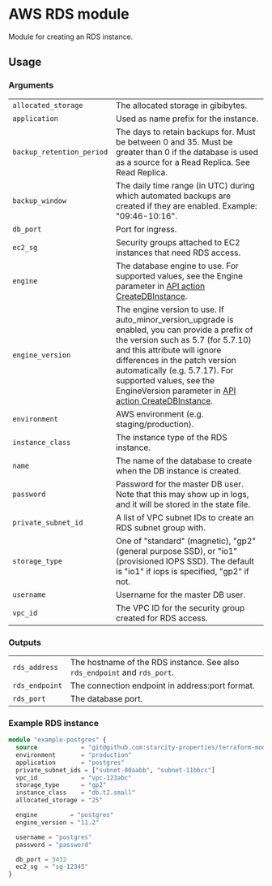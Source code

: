 # AWS RDS module
Module for creating an RDS instance.

## Usage

### Arguments 

| | |
| ----------- | ----------- |
| `allocated_storage` | The allocated storage in gibibytes. |
| `application` | Used as name prefix for the instance. |
| `backup_retention_period` | The days to retain backups for. Must be between 0 and 35. Must be greater than 0 if the database is used as a source for a Read Replica. See Read Replica. |
| `backup_window` | The daily time range (in UTC) during which automated backups are created if they are enabled. Example: "09:46-10:16". |
| `db_port` |  Port for ingress. |
| `ec2_sg` | Security groups attached to EC2 instances that need RDS access. |
| `engine` | The database engine to use. For supported values, see the Engine parameter in [API action CreateDBInstance](https://docs.aws.amazon.com/AmazonRDS/latest/APIReference/API_CreateDBInstance.html). |
| `engine_version` | The engine version to use. If auto_minor_version_upgrade is enabled, you can provide a prefix of the version such as 5.7 (for 5.7.10) and this attribute will ignore differences in the patch version automatically (e.g. 5.7.17). For supported values, see the EngineVersion parameter in [API action CreateDBInstance](https://docs.aws.amazon.com/AmazonRDS/latest/APIReference/API_CreateDBInstance.html). |
| `environment` | AWS environment (e.g. staging/production). |
| `instance_class` | The instance type of the RDS instance. |
| `name` | The name of the database to create when the DB instance is created. |
| `password` | Password for the master DB user. Note that this may show up in logs, and it will be stored in the state file. |
| `private_subnet_id` | A list of VPC subnet IDs to create an RDS subnet group with. |
| `storage_type` | One of "standard" (magnetic), "gp2" (general purpose SSD), or "io1" (provisioned IOPS SSD). The default is "io1" if iops is specified, "gp2" if not. |
| `username` | Username for the master DB user. |
| `vpc_id` | The VPC ID for the security group created for RDS access. |

### Outputs
|  |  |
| ----------- | ----------- |
| `rds_address` |  The hostname of the RDS instance. See also `rds_endpoint` and `rds_port`. |
| `rds_endpoint` | The connection endpoint in address:port format. |
| `rds_port` | The database port. |


### Example RDS instance

```terraform
module "example-postgres" {
  source            = "git@github.com:starcity-properties/terraform-modules.git//aws-rds?ref=1.5.0"
  environment       = "production"
  application       = "postgres"
  private_subnet_ids = ["subnet-00aabb", "subnet-11bbcc"]
  vpc_id            = "vpc-123abc"
  storage_type      = "gp2"
  instance_class    = "db.t2.small"
  allocated_storage = "25"

  engine         = "postgres"
  engine_version = "11.2"

  username = "postgres"
  password = "password"

  db_port = 5432
  ec2_sg  = "sg-12345"
}
```